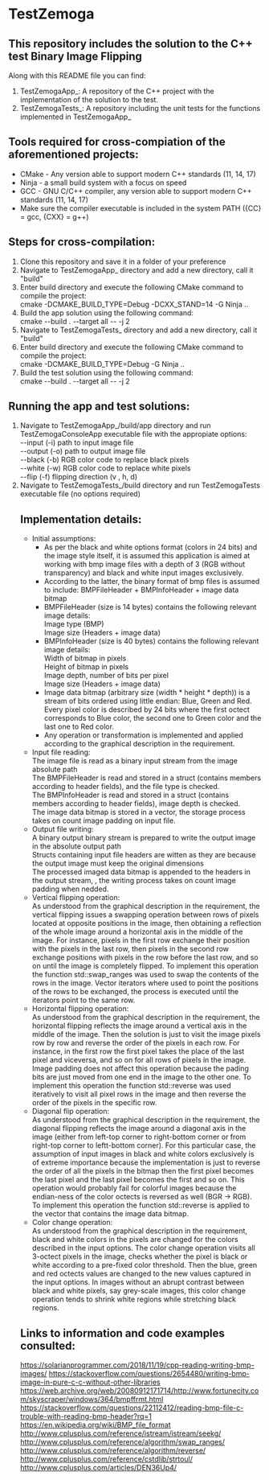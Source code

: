 # TestZemoga

## This repository includes the solution to the C++ test Binary Image Flipping

Along with this README file you can find:

<ol>
  <li>TestZemogaApp_: A repository of the C++ project with the implementation of the solution to the test.</li>
  <li>TestZemogaTests_: A repository including the unit tests for the functions implemented in TestZemogaApp_</li>
</ol>

## Tools required for cross-compiation of the aforementioned projects:

<ul>
  <li>CMake - Any version able to support modern C++ standards (11, 14, 17)</li>
  <li>Ninja - a small build system with a focus on speed</li>
  <li>GCC - GNU C/C++ compiler, any version able to support modern C++ standards (11, 14, 17)</li>
  <li>Make sure the compiler executable is included in the system PATH ({CC} = gcc, {CXX} = g++)</li>
</ul>
  
 ## Steps for cross-compilation:
 
 <ol>
  <li>Clone this repository and save it in a folder of your preference</li>
  <li>Navigate to TestZemogaApp_ directory and add a new directory, call it "build"</li>
  <li>Enter build directory and execute the following CMake command to compile the project:
    <br>cmake -DCMAKE_BUILD_TYPE=Debug -DCXX_STAND=14 -G Ninja .. </li>
  <li>Build the app solution using the following command:
    <br>cmake --build . --target all -- -j 2 </li>
  <li>Navigate to TestZemogaTests_ directory and add a new directory, call it "build"</li>
  <li>Enter build directory and execute the following CMake command to compile the project:
    <br>cmake -DCMAKE_BUILD_TYPE=Debug -G Ninja .. </li>
  <li>Build the test solution using the following command:
    <br>cmake --build . --target all -- -j 2 </li>
 </ol>
 
 ## Running the app and test solutions:
 
 <ol>
  <li>Navigate to TestZemogaApp_/build/app directory and run TestZemogaConsoleApp executable file with the appropiate options:
    <br>--input (-i) path to input image file
    <br>--output (-o) path to output image file
    <br>--black (-b) RGB color code to replace black pixels
    <br>--white (-w) RGB color code to replace white pixels
    <br>--flip (-f) flipping direction (v , h, d) </li>
  <li>Navigate to TestZemogaTests_/build directory and run TestZemogaTests executable file (no options required)</li>
  
  ## Implementation details:
  
  <ul>
  <li>Initial assumptions:
  <ul>
  <li>As per the black and white options format (colors in 24 bits) and the image style itself, it is assumed this application is aimed at working with bmp image files with a depth of 3 (RGB without transparency) and black and white input images exclusively.</li>
  <li>According to the latter, the binary format of bmp files is assumed to include: BMPFileHeader + BMPInfoHeader + image data bitmap</li>
  <li>BMPFileHeader (size is 14 bytes) contains the following relevant image details:
    <br>Image type (BMP)
    <br>Image size (Headers + image data) </li>
  <li>BMPInfoHeader (size is 40 bytes) contains the following relevant image details:
    <br>Width of bitmap in pixels
    <br>Height of bitmap in pixels
    <br>Image depth, number of bits per pixel
    <br>Image size (Headers + image data) </li>
  <li>Image data bitmap (arbitrary size (width * height * depth)) is a stream of bits ordered using little endian: Blue, Green and Red. Every pixel color is described by 24 bits where the first octect corresponds to Blue color, the second one to Green color and the last one to Red color.</li>
  <li>Any operation or transformation is implemented and applied according to the graphical description in the requirement.</li>
</ul>
    </li>
  <li>Input file reading:
    <br>The image file is read as a binary input stream from the image absolute path
    <br>The BMPFileHeader is read and stored in a struct (contains members according to header fields), and the file type is checked.
    <br>The BMPInfoHeader is read and stored in a struct (contains members according to header fields), image depth is checked.
    <br>The image data bitmap is stored in a vector, the storage process takes on count image padding on input file.
    </li>
  <li>Output file writing:
    <br>A binary output binary stream is prepared to write the output image in the absolute output path
    <br>Structs containing input file headers are witten as they are because the output image must keep the original dimensions
    <br>The processed imaged data bitmap is appended to the headers in the output stream, , the writing process takes on count image padding when nedded.</li>
  <li>Vertical flipping operation:
    <br>As understood from the graphical description in the requirement, the vertical flipping issues a swapping operation between rows of pixels located at opposite positions in the image, then obtaining a reflection of the whole image around a horizontal axis in the middle of the image. For instance, pixels in the first row exchange their position with the pixels in the last row, then pixels in the second row exchange positions with pixels in the row before the last row, and so on until the image is completely flipped. To implement this operation the function std::swap_ranges was used to swap the contents of the rows in the image. Vector iterators where used to point the positions of the rows to be exchanged, the process is executed until the iterators point to the same row. </li>
  <li>Horizontal flipping operation:
    <br>As understood from the graphical description in the requirement, the horizontal flipping reflects the image around a vertical axis in the middle of the image. Then the solution is just to visit the image pixels row by row and reverse the order of the pixels in each row. For instance, in the first row the first pixel takes the place of the last pixel and viceversa, and so on for all rows of pixels in the image. Image padding does not affect this operation because the pading bits are just moved from one end in the image to the other one. To implement this operation the function std::reverse was used iteratively to visit all pixel rows in the image and then reverse the order of the pixels in the specific row.</li>
  <li>Diagonal flip operation:
    <br>As understood from the graphical description in the requirement, the diagonal flipping reflects the image around a diagonal axis in the image (either from left-top corner to right-bottom corner or from right-top corner to leftt-bottom corner). For this particular case, the assumption of input images in black and white colors exclusively is of extreme importance because the implementation is just to reverse the order of all the pixels in the bitmap then the first pixel becomes the last pixel and the last pixel becomes the first and so on. This operation would probably fail for colorful images because the endian-ness of the color octects is reversed as well (BGR -> RGB). To implement this operation the function std::reverse is applied to the vector that contains the image data bitmap.</li>
  <li>Color change operation:
    <br>As understood from the graphical description in the requirement, black and white colors in the pixels are changed for the colors described in the input options. The color change operation visits all 3-octect pixels in the image, checks whether the pixel is black or white according to a pre-fixed color threshold. Then the blue, green and red octects values are changed to the new values captured in the input options. In images without an abrupt contrast between black and white pixels, say grey-scale images, this color change operation tends to shrink white regions while stretching black regions.</li>
</ul>

## Links to information and code examples consulted:

https://solarianprogrammer.com/2018/11/19/cpp-reading-writing-bmp-images/
https://stackoverflow.com/questions/2654480/writing-bmp-image-in-pure-c-c-without-other-libraries
https://web.archive.org/web/20080912171714/http://www.fortunecity.com/skyscraper/windows/364/bmpffrmt.html
https://stackoverflow.com/questions/22112412/reading-bmp-file-c-trouble-with-reading-bmp-header?rq=1
https://en.wikipedia.org/wiki/BMP_file_format
http://www.cplusplus.com/reference/istream/istream/seekg/
http://www.cplusplus.com/reference/algorithm/swap_ranges/
http://www.cplusplus.com/reference/algorithm/reverse/
http://www.cplusplus.com/reference/cstdlib/strtoul/
http://www.cplusplus.com/articles/DEN36Up4/


  
  
  
